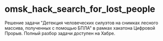 # omsk_hack_search_for_lost_people
Решение задачи "Детекция человеческих силуэтов на снимках лесного массива, полученных с помощью БПЛА" в рамках хакатона Цифровой Прорыв. 
Полный разбор задачи доступен на Хабре.
